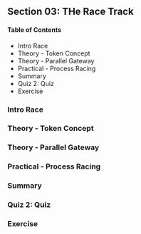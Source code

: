 ## Section 03: THe Race Track

#### Table of Contents

- Intro Race
- Theory - Token Concept
- Theory - Parallel Gateway
- Practical - Process Racing
- Summary
- Quiz 2: Quiz
- Exercise

### Intro Race

### Theory - Token Concept

### Theory - Parallel Gateway

### Practical - Process Racing

### Summary

### Quiz 2: Quiz

### Exercise
